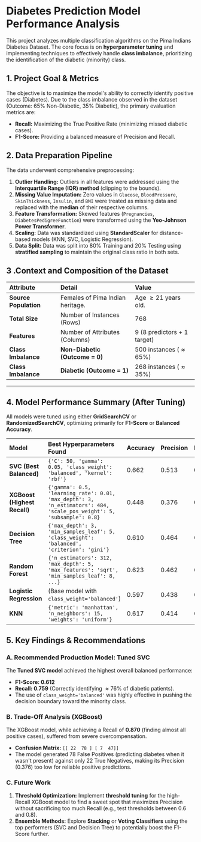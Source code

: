 #  Diabetes Prediction Model Performance Analysis

This project analyzes multiple classification algorithms on the Pima Indians Diabetes Dataset. The core focus is on **hyperparameter tuning** and implementing techniques to effectively handle **class imbalance**, prioritizing the identification of the diabetic (minority) class.

## 1. Project Goal & Metrics

The objective is to maximize the model's ability to correctly identify positive cases (Diabetes). Due to the class imbalance observed in the dataset (Outcome: 65% Non-Diabetic, 35% Diabetic), the primary evaluation metrics are:

* **Recall:** Maximizing the True Positive Rate (minimizing missed diabetic cases).
* **F1-Score:** Providing a balanced measure of Precision and Recall.

## 2. Data Preparation Pipeline

The data underwent comprehensive preprocessing:

1.  **Outlier Handling:** Outliers in all features were addressed using the **Interquartile Range (IQR) method** (clipping to the bounds).
2.  **Missing Value Imputation:** Zero values in `Glucose`, `BloodPressure`, `SkinThickness`, `Insulin`, and `BMI` were treated as missing data and replaced with the **median** of their respective columns.
3.  **Feature Transformation:** Skewed features (`Pregnancies`, `DiabetesPedigreeFunction`) were transformed using the **Yeo-Johnson Power Transformer**.
4.  **Scaling:** Data was standardized using **StandardScaler** for distance-based models (KNN, SVC, Logistic Regression).
5.  **Data Split:** Data was split into 80% Training and 20% Testing using **stratified sampling** to maintain the original class ratio in both sets.

 ## 3 .Context and Composition of the Dataset

| Attribute | Detail | Value |
| :--- | :--- | :--- |
| **Source Population** | Females of Pima Indian heritage. | Age $\geq 21$ years old. |
| **Total Size** | Number of Instances (Rows) | 768 |
| **Features** | Number of Attributes (Columns) | 9 (8 predictors + 1 target) |
| **Class Imbalance** | **Non-Diabetic (Outcome = 0)** | 500 instances ($\approx 65\%$) |
| **Class Imbalance** | **Diabetic (Outcome = 1)** | 268 instances ($\approx 35\%$) |

---

## 4. Model Performance Summary (After Tuning)

All models were tuned using either **GridSearchCV** or **RandomizedSearchCV**, optimizing primarily for **F1-Score** or **Balanced Accuracy**.

| Model | Best Hyperparameters Found | Accuracy | Precision | **Recall** | **F1 Score** |
| :--- | :--- | :--- | :--- | :--- | :--- |
| **SVC (Best Balanced)** | `{'C': 50, 'gamma': 0.05, 'class_weight': 'balanced', 'kernel': 'rbf'}` | 0.662 | 0.513 | **0.759** | **0.612** |
| **XGBoost (Highest Recall)** | `{'gamma': 0.5, 'learning_rate': 0.01, 'max_depth': 3, 'n_estimators': 484, 'scale_pos_weight': 5, 'subsample': 0.8}` | 0.448 | 0.376 | **0.870** | 0.525 |
| **Decision Tree** | `{'max_depth': 3, 'min_samples_leaf': 5, 'class_weight': 'balanced', 'criterion': 'gini'}` | 0.610 | 0.464 | 0.722 | 0.565 |
| **Random Forest** | `{'n_estimators': 312, 'max_depth': 5, 'max_features': 'sqrt', 'min_samples_leaf': 8, ...}` | 0.623 | 0.462 | 0.444 | 0.453 |
| **Logistic Regression** | (Base model with `class_weight='balanced'`) | 0.597 | 0.438 | 0.519 | 0.475 |
| **KNN** | `{'metric': 'manhattan', 'n_neighbors': 15, 'weights': 'uniform'}` | 0.617 | 0.414 | 0.222 | 0.289 |


## 5. Key Findings & Recommendations

### A. Recommended Production Model: Tuned SVC

The **Tuned SVC model** achieved the highest overall balanced performance:

* **F1-Score: 0.612**
* **Recall: 0.759** (Correctly identifying $\approx 76\%$ of diabetic patients).
* The use of `class_weight='balanced'` was highly effective in pushing the decision boundary toward the minority class.

### B. Trade-Off Analysis (XGBoost)

The XGBoost model, while achieving a Recall of **0.870** (finding almost all positive cases), suffered from severe overcompensation.

* **Confusion Matrix:** `[[ 22  78 ] [ 7  47]]`
* The model generated 78 False Positives (predicting diabetes when it wasn't present) against only 22 True Negatives, making its Precision (0.376) too low for reliable positive predictions.

### C. Future Work

1.  **Threshold Optimization:** Implement **threshold tuning** for the high-Recall XGBoost model to find a sweet spot that maximizes Precision without sacrificing too much Recall (e.g., test thresholds between 0.6 and 0.8).
2.  **Ensemble Methods:** Explore **Stacking** or **Voting Classifiers** using the top performers (SVC and Decision Tree) to potentially boost the F1-Score further.

